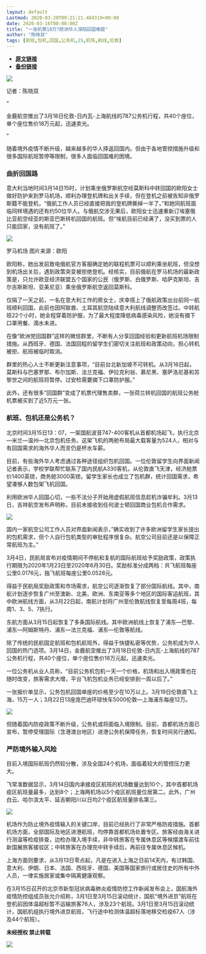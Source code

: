 ```yaml
---
layout: default
Lastmod: 2020-03-28T09:21:21.484319+00:00
date: 2020-03-16T00:00:00Z
title: "一张机票18万?欧洲华人深陷回国难题"
author: "陈晓双"
tags: [航班,包机,回国,公务机,15,机场,航线,伦敦]
---
```


* [**原文链接**](https://mp.weixin.qq.com/s/6qx_EVcIso-8h5CuDSkjFA)
* [**备份链接**](http://archive.today/fQ8te)


![](/images/post/f6658579fb5a5c4ef4a5b1e021524049.jpg)

记者：陈晓双

“

  

金鹿航空推出了3月18日伦敦-日内瓦-上海航线的787公务机行程，共40个座位，单个座位售价18万元起，迅速卖光。

  

”

随着境外疫情不断升级，越来越多的华人择返回国内。但由于各地管控措施升级和很多国际航班暂停等限制，很多人面临回国难的困境。

  

  

### 曲折回国路  

意大利当地时间3月14日15时，计划乘坐俄罗斯航空经莫斯科中转回国的欧阳女士做好防护来到罗马机场，顺利办理登机牌和出关手续，但在登机之前被告知非俄罗斯籍不能登机，“俄航工作人员已经直接把我的登机牌撕掉一半了。”和她同航班面临同样境遇的还有约50位华人。与俄航交涉无果后，欧阳女士迅速重新订埃塞俄比亚航空经亚的斯亚巴斯转机回国的航班。但“埃航目前已经满了，没买到票的人只能回家，没有航班了。”

![](/images/post/ac6d4f9393e17d225cd2e95e301aa7cb.jpg)

罗马机场 图片来源：欧阳

欧阳称，她出发前致电俄航官方客服确定她的联程机票可以顺利乘坐航班，但没想到机场出关后，遇到政策突变被拒绝登机。经核实，目前俄航在罗马机场的最新政策是，只允许欧亚经济联盟五个国家的公民（俄罗斯、白俄罗斯、哈萨克斯坦、吉尔吉斯斯坦、亚美尼亚）乘坐俄罗斯航空返回莫斯科。

仅隔了一天之前，一名在意大利工作的房女士，庆幸搭上了俄航政策出台前同一航班顺利回国，此前也因阿联酋、土耳其航空陆续意大利航线调整而改签过。中转航班22个小时，她全程穿着防护服，为了最大程度降低病毒感染风险，她没有摘下口罩用餐、滴水未进。

在像“欧洲党回国群”这样的微信群里，不断有人分享回国经验和更新航班机场限制措施。从西班牙、德国、法国回程的留学生们密切关注航班和政策动向，担心转机被拒、航班被临时取消。

群里的热心人士不断更新注意事项，“目前台北新加坡不可转机。从3月16日起，莫斯科与巴塞罗那、布尔加斯、法兰克福、伊拉克利翁、慕尼黑、塞萨洛尼基和苏黎世之间的航班将暂停。过安检需要摘下口罩防护服。”

此外，还有很多“回国群”变成了机票代理售卖群，一张荷兰转机回国的航班公务舱机票被买到了近5万元一张。

  

  

### 航班、包机还是公务机？  

北京时间3月15日13：07，一架国航波音747-400客机从首都机场起飞，执行北京—米兰—温州—北京包机任务。这架飞机的两舱布局最大载客量为524人，相对与有回国需求的海外华人而言仍是杯水车薪。

目前，有些海外华人考虑通过各种途径组织包机回国。一位伦敦留学生向界面新闻记者表示，学校学联帮忙联系了国内民航A330客机，从伦敦直飞天津，经济舱票价1400英镑，商务舱3000英镑。留学生家长也成立了包机群，统计回国需求，希望凑够人数包架飞机回国。

利用欧洲华人回国心切，一些不法分子开始用虚假航班信息趁机诈骗牟利。3月13日，吉祥航空发布声明称，目前未接收到任何波士顿回国商业包机合作需求。

![](/images/post/80ca5dee9dbff79f45f2b2803e78c143.jpg)

国内一家航空公司工作人员对界面新闻表示，”确实收到了许多欧洲留学生家长提出的包机需求，但个人自行包机类型的审批程序很复杂。航空公司目前还是以保障正常航班为主。”

3月4日，民航局宣布对疫情期间不停航和复航的国际航班给予奖励政策，政策执行期限为2020年1月23日至2020年6月30日。奖励标准分成两档：共飞航班每座公里0.0176元，独飞航班每座公里0.0528元。

得益于民航局奖励政策和市场需求，航空公司逐渐恢复了部分国际航线。其中，南航计划逐步恢复广州至澳新、北美、欧洲、东南亚等多个地区的国际客运航班，其中欧洲航线方面，从3月22日起，南航计划将广州至伦敦航线恢复至每周4班，每周1、3、5、7执行。

东航方面从3月15日起恢复了多条国际航线。其中欧洲航线上恢复了浦东—巴黎、浦东—阿姆斯特丹、浦东—法兰克福、浦东—伦敦等航线。

除了传统的民航固定航班和包机航班外，得益于快捷私密等优势，公务机成为华人回国的热门选项。3月14日，金鹿航空推出了3月18日伦敦-日内瓦-上海航线的787公务机行程，共40个座位，单个座位售价18万元起，迅速卖光。

一位公务机从业人员称，“目前公务机包机一天一个价格，机场和出入境政策也在随时改变，旅客需求大增，平台飞机包机业务已经安排到一周以后了。”

一张报价单显示，公务包机回国单座的价格至少在10万以上。3月19日伦敦直飞上海，15万一人；3月22日13座庞巴迪环球快车5000伦敦—上海浦东每座12万。

![](/images/post/866e7cfffacf5f3321191058746e3bb0.jpg)

但随着国内防疫政策不断升级，公务机或将面临入境限制。目前，首都机场方面已宣布，暂停受理国际（含港澳台地区）进港公务机保障任务，恢复时间另行通知。

  

  

### 严防境外输入风险  

目前入境国际航班仍然较分散，涉及全国24个机场，面临着较大的管控压力更大。

飞常准数据显示，3月14日国内承接疫区航班的机场数量达到10个，其中首都机场疫区航班量最多，达到8个；上海两机场以5个疫区航班量位居第二。此外，广州白云、哈尔滨太平、延吉朝阳川以日均2个疫区航班量排名第三。

![](/images/post/74425f7f3556220a2dacfec2a1c35c31.jpg)

机场作为防止境外疫情输入的关键口岸，目前已经执行了非常严格防疫措施。首都机场方面，全部国际及地区进港航班，均停靠首都机场处置专区。旅客经由海关进行测温等检疫排查，边检办理入境手续，非中转旅客在专属休息区等候摆渡车前往新国展旅客接驳区；中转旅客在办理完中转手续后，再前往专属休息区候机。

上海方面则要求，从3月13日零点起，凡是在进入上海之日前14天内，有过韩国、意大利、伊朗、日本、法国、西班牙、德国、美国等国家旅行或居住史的所有中外人员，一律实施居家或集中隔离健康观察。

在3月15日召开的北京市新型冠状病毒肺炎疫情防控工作新闻发布会上，国航海外疫情防控组成员张允介绍称，3月1日至3月15日滚动统计，国航“境外进京”航班在登机前因体温超标暂不运输旅客76人，涉及23个航班。3月1日至3月15日滚动统计，国航机组执行境外进京航班，飞行途中检测体温超标落地移交检疫67人（涉及44个航班）。

  

**未经授权 禁止转载**

  

  

![](/images/post/3ef9527fd7edfb43b0c70486c7a956af.jpg)

